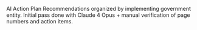 AI Action Plan Recommendations organized by implementing government entity. 
Initial pass done with Claude 4 Opus + manual verification of page numbers and action items.
